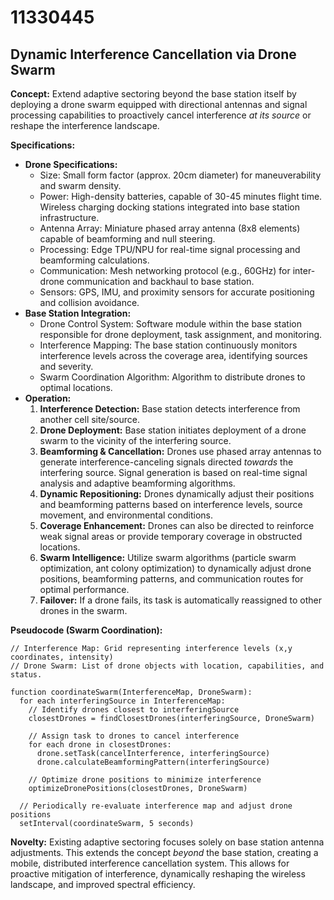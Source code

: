 # 11330445

## Dynamic Interference Cancellation via Drone Swarm

**Concept:** Extend adaptive sectoring beyond the base station itself by deploying a drone swarm equipped with directional antennas and signal processing capabilities to proactively cancel interference *at its source* or reshape the interference landscape.

**Specifications:**

*   **Drone Specifications:**
    *   Size: Small form factor (approx. 20cm diameter) for maneuverability and swarm density.
    *   Power: High-density batteries, capable of 30-45 minutes flight time. Wireless charging docking stations integrated into base station infrastructure.
    *   Antenna Array: Miniature phased array antenna (8x8 elements) capable of beamforming and null steering.
    *   Processing: Edge TPU/NPU for real-time signal processing and beamforming calculations.
    *   Communication: Mesh networking protocol (e.g., 60GHz) for inter-drone communication and backhaul to base station.
    *   Sensors: GPS, IMU, and proximity sensors for accurate positioning and collision avoidance.
*   **Base Station Integration:**
    *   Drone Control System: Software module within the base station responsible for drone deployment, task assignment, and monitoring.
    *   Interference Mapping: The base station continuously monitors interference levels across the coverage area, identifying sources and severity.
    *   Swarm Coordination Algorithm: Algorithm to distribute drones to optimal locations.
*   **Operation:**
    1.  **Interference Detection:** Base station detects interference from another cell site/source.
    2.  **Drone Deployment:** Base station initiates deployment of a drone swarm to the vicinity of the interfering source.
    3.  **Beamforming & Cancellation:** Drones use phased array antennas to generate interference-canceling signals directed *towards* the interfering source. Signal generation is based on real-time signal analysis and adaptive beamforming algorithms.
    4.  **Dynamic Repositioning:** Drones dynamically adjust their positions and beamforming patterns based on interference levels, source movement, and environmental conditions.
    5.  **Coverage Enhancement:**  Drones can also be directed to reinforce weak signal areas or provide temporary coverage in obstructed locations.
    6.  **Swarm Intelligence:** Utilize swarm algorithms (particle swarm optimization, ant colony optimization) to dynamically adjust drone positions, beamforming patterns, and communication routes for optimal performance.
    7.  **Failover:** If a drone fails, its task is automatically reassigned to other drones in the swarm.

**Pseudocode (Swarm Coordination):**

```
// Interference Map: Grid representing interference levels (x,y coordinates, intensity)
// Drone Swarm: List of drone objects with location, capabilities, and status.

function coordinateSwarm(InterferenceMap, DroneSwarm):
  for each interferingSource in InterferenceMap:
    // Identify drones closest to interferingSource
    closestDrones = findClosestDrones(interferingSource, DroneSwarm)

    // Assign task to drones to cancel interference
    for each drone in closestDrones:
      drone.setTask(cancelInterference, interferingSource)
      drone.calculateBeamformingPattern(interferingSource)

    // Optimize drone positions to minimize interference
    optimizeDronePositions(closestDrones, DroneSwarm)

  // Periodically re-evaluate interference map and adjust drone positions
  setInterval(coordinateSwarm, 5 seconds)
```

**Novelty:** Existing adaptive sectoring focuses solely on base station antenna adjustments. This extends the concept *beyond* the base station, creating a mobile, distributed interference cancellation system. This allows for proactive mitigation of interference, dynamically reshaping the wireless landscape, and improved spectral efficiency.